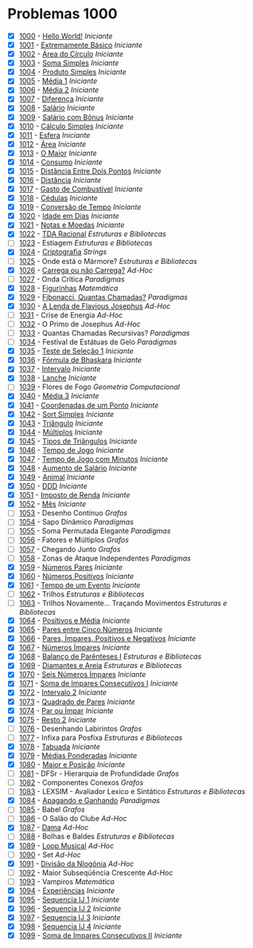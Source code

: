 # Problemas 1000

  - [x]  [1000](https://www.urionlinejudge.com.br/judge/pt/problems/view/1000) - [Hello World!](https://github.com/potigol/uoj-potigol/blob/master/src/1000/1000.poti) *Iniciante*
  - [x]  [1001](https://www.urionlinejudge.com.br/judge/pt/problems/view/1001) - [Extremamente Básico](https://github.com/potigol/uoj-potigol/blob/master/src/1000/1001.poti) *Iniciante*
  - [x]  [1002](https://www.urionlinejudge.com.br/judge/pt/problems/view/1002) - [Área do Círculo](https://github.com/potigol/uoj-potigol/blob/master/src/1000/1002.poti) *Iniciante*
  - [x]  [1003](https://www.urionlinejudge.com.br/judge/pt/problems/view/1003) - [Soma Simples](https://github.com/potigol/uoj-potigol/blob/master/src/1000/1003.poti) *Iniciante*
  - [x]  [1004](https://www.urionlinejudge.com.br/judge/pt/problems/view/1004) - [Produto Simples](https://github.com/potigol/uoj-potigol/blob/master/src/1000/1004.poti) *Iniciante*
  - [x]  [1005](https://www.urionlinejudge.com.br/judge/pt/problems/view/1005) - [Média 1](https://github.com/potigol/uoj-potigol/blob/master/src/1000/1005.poti) *Iniciante*
  - [x]  [1006](https://www.urionlinejudge.com.br/judge/pt/problems/view/1006) - [Média 2](https://github.com/potigol/uoj-potigol/blob/master/src/1000/1006.poti) *Iniciante*
  - [x]  [1007](https://www.urionlinejudge.com.br/judge/pt/problems/view/1007) - [Diferença](https://github.com/potigol/uoj-potigol/blob/master/src/1000/1007.poti) *Iniciante*
  - [x]  [1008](https://www.urionlinejudge.com.br/judge/pt/problems/view/1008) - [Salário](https://github.com/potigol/uoj-potigol/blob/master/src/1000/1008.poti) *Iniciante*
  - [x]  [1009](https://www.urionlinejudge.com.br/judge/pt/problems/view/1009) - [Salário com Bônus](https://github.com/potigol/uoj-potigol/blob/master/src/1000/1009.poti) *Iniciante*
  - [x]  [1010](https://www.urionlinejudge.com.br/judge/pt/problems/view/1010) - [Cálculo Simples](https://github.com/potigol/uoj-potigol/blob/master/src/1000/1010.poti) *Iniciante*
  - [x]  [1011](https://www.urionlinejudge.com.br/judge/pt/problems/view/1011) - [Esfera](https://github.com/potigol/uoj-potigol/blob/master/src/1000/1011.poti) *Iniciante*
  - [x]  [1012](https://www.urionlinejudge.com.br/judge/pt/problems/view/1012) - [Área](https://github.com/potigol/uoj-potigol/blob/master/src/1000/1012.poti) *Iniciante*
  - [x]  [1013](https://www.urionlinejudge.com.br/judge/pt/problems/view/1013) - [O Maior](https://github.com/potigol/uoj-potigol/blob/master/src/1000/1013.poti) *Iniciante*
  - [x]  [1014](https://www.urionlinejudge.com.br/judge/pt/problems/view/1014) - [Consumo](https://github.com/potigol/uoj-potigol/blob/master/src/1000/1014.poti) *Iniciante*
  - [x]  [1015](https://www.urionlinejudge.com.br/judge/pt/problems/view/1015) - [Distância Entre Dois Pontos](https://github.com/potigol/uoj-potigol/blob/master/src/1000/1015.poti) *Iniciante*
  - [x]  [1016](https://www.urionlinejudge.com.br/judge/pt/problems/view/1016) - [Distância](https://github.com/potigol/uoj-potigol/blob/master/src/1000/1016.poti) *Iniciante*
  - [x]  [1017](https://www.urionlinejudge.com.br/judge/pt/problems/view/1017) - [Gasto de Combustível](https://github.com/potigol/uoj-potigol/blob/master/src/1000/1017.poti) *Iniciante*
  - [x]  [1018](https://www.urionlinejudge.com.br/judge/pt/problems/view/1018) - [Cédulas](https://github.com/potigol/uoj-potigol/blob/master/src/1000/1018.poti) *Iniciante*
  - [x]  [1019](https://www.urionlinejudge.com.br/judge/pt/problems/view/1019) - [Conversão de Tempo](https://github.com/potigol/uoj-potigol/blob/master/src/1000/1019.poti) *Iniciante*
  - [x]  [1020](https://www.urionlinejudge.com.br/judge/pt/problems/view/1020) - [Idade em Dias](https://github.com/potigol/uoj-potigol/blob/master/src/1000/1020.poti) *Iniciante*
  - [x]  [1021](https://www.urionlinejudge.com.br/judge/pt/problems/view/1021) - [Notas e Moedas](https://github.com/potigol/uoj-potigol/blob/master/src/1000/1021.poti) *Iniciante*
  - [x]  [1022](https://www.urionlinejudge.com.br/judge/pt/problems/view/1022) - [TDA Racional](https://github.com/potigol/uoj-potigol/blob/master/src/1000/1022.poti) *Estruturas e Bibliotecas*
  - [ ]  [1023](https://www.urionlinejudge.com.br/judge/pt/problems/view/1023) - Estiagem *Estruturas e Bibliotecas*
  - [x]  [1024](https://www.urionlinejudge.com.br/judge/pt/problems/view/1024) - [Criptografia](https://github.com/potigol/uoj-potigol/blob/master/src/1000/1024.poti) *Strings*
  - [ ]  [1025](https://www.urionlinejudge.com.br/judge/pt/problems/view/1025) - Onde está o Mármore? *Estruturas e Bibliotecas*
  - [x]  [1026](https://www.urionlinejudge.com.br/judge/pt/problems/view/1026) - [Carrega ou não Carrega?](https://github.com/potigol/uoj-potigol/blob/master/src/1000/1026.poti) *Ad-Hoc*
  - [ ]  [1027](https://www.urionlinejudge.com.br/judge/pt/problems/view/1027) - Onda Crítica *Paradigmas*
  - [x]  [1028](https://www.urionlinejudge.com.br/judge/pt/problems/view/1028) - [Figurinhas](https://github.com/potigol/uoj-potigol/blob/master/src/1000/1028.poti) *Matemática*
  - [x]  [1029](https://www.urionlinejudge.com.br/judge/pt/problems/view/1029) - [Fibonacci, Quantas Chamadas?](https://github.com/potigol/uoj-potigol/blob/master/src/1000/1029.poti) *Paradigmas*
  - [x]  [1030](https://www.urionlinejudge.com.br/judge/pt/problems/view/1030) - [A Lenda de Flavious Josephus](https://github.com/potigol/uoj-potigol/blob/master/src/1000/1030.poti) *Ad-Hoc*
  - [ ]  [1031](https://www.urionlinejudge.com.br/judge/pt/problems/view/1031) - Crise de Energia *Ad-Hoc*
  - [ ]  [1032](https://www.urionlinejudge.com.br/judge/pt/problems/view/1032) - O Primo de Josephus *Ad-Hoc*
  - [ ]  [1033](https://www.urionlinejudge.com.br/judge/pt/problems/view/1033) - Quantas Chamadas Recursivas? *Paradigmas*
  - [ ]  [1034](https://www.urionlinejudge.com.br/judge/pt/problems/view/1034) - Festival de Estátuas de Gelo *Paradigmas*
  - [x]  [1035](https://www.urionlinejudge.com.br/judge/pt/problems/view/1035) - [Teste de Seleção 1](https://github.com/potigol/uoj-potigol/blob/master/src/1000/1035.poti) *Iniciante*
  - [x]  [1036](https://www.urionlinejudge.com.br/judge/pt/problems/view/1036) - [Fórmula de Bhaskara](https://github.com/potigol/uoj-potigol/blob/master/src/1000/1036.poti) *Iniciante*
  - [x]  [1037](https://www.urionlinejudge.com.br/judge/pt/problems/view/1037) - [Intervalo](https://github.com/potigol/uoj-potigol/blob/master/src/1000/1037.poti) *Iniciante*
  - [x]  [1038](https://www.urionlinejudge.com.br/judge/pt/problems/view/1038) - [Lanche](https://github.com/potigol/uoj-potigol/blob/master/src/1000/1038.poti) *Iniciante*
  - [ ]  [1039](https://www.urionlinejudge.com.br/judge/pt/problems/view/1039) - Flores de Fogo *Geometria Computacional*
  - [x]  [1040](https://www.urionlinejudge.com.br/judge/pt/problems/view/1040) - [Média 3](https://github.com/potigol/uoj-potigol/blob/master/src/1000/1040.poti) *Iniciante*
  - [x]  [1041](https://www.urionlinejudge.com.br/judge/pt/problems/view/1041) - [Coordenadas de um Ponto](https://github.com/potigol/uoj-potigol/blob/master/src/1000/1041.poti) *Iniciante*
  - [x]  [1042](https://www.urionlinejudge.com.br/judge/pt/problems/view/1042) - [Sort Simples](https://github.com/potigol/uoj-potigol/blob/master/src/1000/1042.poti) *Iniciante*
  - [x]  [1043](https://www.urionlinejudge.com.br/judge/pt/problems/view/1043) - [Triângulo](https://github.com/potigol/uoj-potigol/blob/master/src/1000/1043.poti) *Iniciante*
  - [x]  [1044](https://www.urionlinejudge.com.br/judge/pt/problems/view/1044) - [Múltiplos](https://github.com/potigol/uoj-potigol/blob/master/src/1000/1044.poti) *Iniciante*
  - [x]  [1045](https://www.urionlinejudge.com.br/judge/pt/problems/view/1045) - [Tipos de Triângulos](https://github.com/potigol/uoj-potigol/blob/master/src/1000/1045.poti) *Iniciante*
  - [x]  [1046](https://www.urionlinejudge.com.br/judge/pt/problems/view/1046) - [Tempo de Jogo](https://github.com/potigol/uoj-potigol/blob/master/src/1000/1046.poti) *Iniciante*
  - [x]  [1047](https://www.urionlinejudge.com.br/judge/pt/problems/view/1047) - [Tempo de Jogo com Minutos](https://github.com/potigol/uoj-potigol/blob/master/src/1000/1047.poti) *Iniciante*
  - [x]  [1048](https://www.urionlinejudge.com.br/judge/pt/problems/view/1048) - [Aumento de Salário](https://github.com/potigol/uoj-potigol/blob/master/src/1000/1048.poti) *Iniciante*
  - [x]  [1049](https://www.urionlinejudge.com.br/judge/pt/problems/view/1049) - [Animal](https://github.com/potigol/uoj-potigol/blob/master/src/1000/1049.poti) *Iniciante*
  - [x]  [1050](https://www.urionlinejudge.com.br/judge/pt/problems/view/1050) - [DDD](https://github.com/potigol/uoj-potigol/blob/master/src/1000/1050.poti) *Iniciante*
  - [x]  [1051](https://www.urionlinejudge.com.br/judge/pt/problems/view/1051) - [Imposto de Renda](https://github.com/potigol/uoj-potigol/blob/master/src/1000/1051.poti) *Iniciante*
  - [x]  [1052](https://www.urionlinejudge.com.br/judge/pt/problems/view/1052) - [Mês](https://github.com/potigol/uoj-potigol/blob/master/src/1000/1052.poti) *Iniciante*
  - [ ]  [1053](https://www.urionlinejudge.com.br/judge/pt/problems/view/1053) - Desenho Contínuo *Grafos*
  - [ ]  [1054](https://www.urionlinejudge.com.br/judge/pt/problems/view/1054) - Sapo Dinâmico *Paradigmas*
  - [ ]  [1055](https://www.urionlinejudge.com.br/judge/pt/problems/view/1055) - Soma Permutada Elegante *Paradigmas*
  - [ ]  [1056](https://www.urionlinejudge.com.br/judge/pt/problems/view/1056) - Fatores e Múltiplos *Grafos*
  - [ ]  [1057](https://www.urionlinejudge.com.br/judge/pt/problems/view/1057) - Chegando Junto *Grafos*
  - [ ]  [1058](https://www.urionlinejudge.com.br/judge/pt/problems/view/1058) - Zonas de Ataque Independentes *Paradigmas*
  - [x]  [1059](https://www.urionlinejudge.com.br/judge/pt/problems/view/1059) - [Números Pares](https://github.com/potigol/uoj-potigol/blob/master/src/1000/1059.poti) *Iniciante*
  - [x]  [1060](https://www.urionlinejudge.com.br/judge/pt/problems/view/1060) - [Números Positivos](https://github.com/potigol/uoj-potigol/blob/master/src/1000/1060.poti) *Iniciante*
  - [x]  [1061](https://www.urionlinejudge.com.br/judge/pt/problems/view/1061) - [Tempo de um Evento](https://github.com/potigol/uoj-potigol/blob/master/src/1000/1061.poti) *Iniciante*
  - [ ]  [1062](https://www.urionlinejudge.com.br/judge/pt/problems/view/1062) - Trilhos *Estruturas e Bibliotecas*
  - [ ]  [1063](https://www.urionlinejudge.com.br/judge/pt/problems/view/1063) - Trilhos Novamente... Traçando Movimentos *Estruturas e Bibliotecas*
  - [x]  [1064](https://www.urionlinejudge.com.br/judge/pt/problems/view/1064) - [Positivos e Média](https://github.com/potigol/uoj-potigol/blob/master/src/1000/1064.poti) *Iniciante*
  - [x]  [1065](https://www.urionlinejudge.com.br/judge/pt/problems/view/1065) - [Pares entre Cinco Números](https://github.com/potigol/uoj-potigol/blob/master/src/1000/1065.poti) *Iniciante*
  - [x]  [1066](https://www.urionlinejudge.com.br/judge/pt/problems/view/1066) - [Pares, Ímpares, Positivos e Negativos](https://github.com/potigol/uoj-potigol/blob/master/src/1000/1066.poti) *Iniciante*
  - [x]  [1067](https://www.urionlinejudge.com.br/judge/pt/problems/view/1067) - [Números Ímpares](https://github.com/potigol/uoj-potigol/blob/master/src/1000/1067.poti) *Iniciante*
  - [x]  [1068](https://www.urionlinejudge.com.br/judge/pt/problems/view/1068) - [Balanço de Parênteses I](https://github.com/potigol/uoj-potigol/blob/master/src/1000/1068.poti) *Estruturas e Bibliotecas*
  - [x]  [1069](https://www.urionlinejudge.com.br/judge/pt/problems/view/1069) - [Diamantes e Areia](https://github.com/potigol/uoj-potigol/blob/master/src/1000/1069.poti) *Estruturas e Bibliotecas*
  - [x]  [1070](https://www.urionlinejudge.com.br/judge/pt/problems/view/1070) - [Seis Números Ímpares](https://github.com/potigol/uoj-potigol/blob/master/src/1000/1070.poti) *Iniciante*
  - [x]  [1071](https://www.urionlinejudge.com.br/judge/pt/problems/view/1071) - [Soma de Impares Consecutivos I](https://github.com/potigol/uoj-potigol/blob/master/src/1000/1071.poti) *Iniciante*
  - [x]  [1072](https://www.urionlinejudge.com.br/judge/pt/problems/view/1072) - [Intervalo 2](https://github.com/potigol/uoj-potigol/blob/master/src/1000/1072.poti) *Iniciante*
  - [x]  [1073](https://www.urionlinejudge.com.br/judge/pt/problems/view/1073) - [Quadrado de Pares](https://github.com/potigol/uoj-potigol/blob/master/src/1000/1073.poti) *Iniciante*
  - [x]  [1074](https://www.urionlinejudge.com.br/judge/pt/problems/view/1074) - [Par ou Ímpar](https://github.com/potigol/uoj-potigol/blob/master/src/1000/1074.poti) *Iniciante*
  - [x]  [1075](https://www.urionlinejudge.com.br/judge/pt/problems/view/1075) - [Resto 2](https://github.com/potigol/uoj-potigol/blob/master/src/1000/1075.poti) *Iniciante*
  - [ ]  [1076](https://www.urionlinejudge.com.br/judge/pt/problems/view/1076) - Desenhando Labirintos *Grafos*
  - [ ]  [1077](https://www.urionlinejudge.com.br/judge/pt/problems/view/1077) - Infixa para Posfixa *Estruturas e Bibliotecas*
  - [x]  [1078](https://www.urionlinejudge.com.br/judge/pt/problems/view/1078) - [Tabuada](https://github.com/potigol/uoj-potigol/blob/master/src/1000/1078.poti) *Iniciante*
  - [x]  [1079](https://www.urionlinejudge.com.br/judge/pt/problems/view/1079) - [Médias Ponderadas](https://github.com/potigol/uoj-potigol/blob/master/src/1000/1079.poti) *Iniciante*
  - [x]  [1080](https://www.urionlinejudge.com.br/judge/pt/problems/view/1080) - [Maior e Posição](https://github.com/potigol/uoj-potigol/blob/master/src/1000/1080.poti) *Iniciante*
  - [ ]  [1081](https://www.urionlinejudge.com.br/judge/pt/problems/view/1081) - DFSr - Hierarquia de Profundidade *Grafos*
  - [ ]  [1082](https://www.urionlinejudge.com.br/judge/pt/problems/view/1082) - Componentes Conexos *Grafos*
  - [ ]  [1083](https://www.urionlinejudge.com.br/judge/pt/problems/view/1083) - LEXSIM - Avaliador Lexico e Sintático *Estruturas e Bibliotecas*
  - [x]  [1084](https://www.urionlinejudge.com.br/judge/pt/problems/view/1084) - [Apagando e Ganhando](https://github.com/potigol/uoj-potigol/blob/master/src/1000/1084.poti) *Paradigmas*
  - [ ]  [1085](https://www.urionlinejudge.com.br/judge/pt/problems/view/1085) - Babel *Grafos*
  - [ ]  [1086](https://www.urionlinejudge.com.br/judge/pt/problems/view/1086) - O Salão do Clube *Ad-Hoc*
  - [x]  [1087](https://www.urionlinejudge.com.br/judge/pt/problems/view/1087) - [Dama](https://github.com/potigol/uoj-potigol/blob/master/src/1000/1087.poti) *Ad-Hoc*
  - [ ]  [1088](https://www.urionlinejudge.com.br/judge/pt/problems/view/1088) - Bolhas e Baldes *Estruturas e Bibliotecas*
  - [x]  [1089](https://www.urionlinejudge.com.br/judge/pt/problems/view/1089) - [Loop Musical](https://github.com/potigol/uoj-potigol/blob/master/src/1000/1089.poti) *Ad-Hoc*
  - [ ]  [1090](https://www.urionlinejudge.com.br/judge/pt/problems/view/1090) - Set *Ad-Hoc*
  - [x]  [1091](https://www.urionlinejudge.com.br/judge/pt/problems/view/1091) - [Divisão da Nlogônia](https://github.com/potigol/uoj-potigol/blob/master/src/1000/1091.poti) *Ad-Hoc*
  - [ ]  [1092](https://www.urionlinejudge.com.br/judge/pt/problems/view/1092) - Maior Subseqüência Crescente *Ad-Hoc*
  - [ ]  [1093](https://www.urionlinejudge.com.br/judge/pt/problems/view/1093) - Vampiros *Matemática*
  - [x]  [1094](https://www.urionlinejudge.com.br/judge/pt/problems/view/1094) - [Experiências](https://github.com/potigol/uoj-potigol/blob/master/src/1000/1094.poti) *Iniciante*
  - [x]  [1095](https://www.urionlinejudge.com.br/judge/pt/problems/view/1095) - [Sequencia IJ 1](https://github.com/potigol/uoj-potigol/blob/master/src/1000/1095.poti) *Iniciante*
  - [x]  [1096](https://www.urionlinejudge.com.br/judge/pt/problems/view/1096) - [Sequencia IJ 2](https://github.com/potigol/uoj-potigol/blob/master/src/1000/1096.poti) *Iniciante*
  - [x]  [1097](https://www.urionlinejudge.com.br/judge/pt/problems/view/1097) - [Sequencia IJ 3](https://github.com/potigol/uoj-potigol/blob/master/src/1000/1097.poti) *Iniciante*
  - [x]  [1098](https://www.urionlinejudge.com.br/judge/pt/problems/view/1098) - [Sequencia IJ 4](https://github.com/potigol/uoj-potigol/blob/master/src/1000/1098.poti) *Iniciante*
  - [x]  [1099](https://www.urionlinejudge.com.br/judge/pt/problems/view/1099) - [Soma de Ímpares Consecutivos II](https://github.com/potigol/uoj-potigol/blob/master/src/1000/1099.poti) *Iniciante*